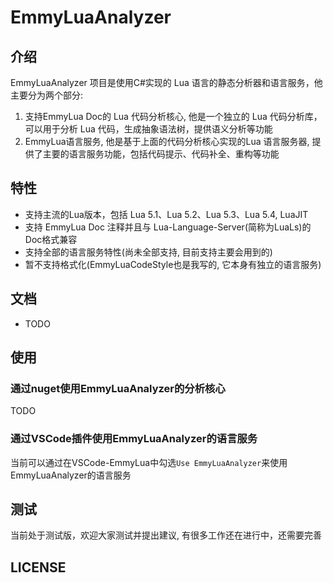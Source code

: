 # EmmyLuaAnalyzer

## 介绍

EmmyLuaAnalyzer 项目是使用C#实现的 Lua 语言的静态分析器和语言服务，他主要分为两个部分:
1. 支持EmmyLua Doc的 Lua 代码分析核心, 他是一个独立的 Lua 代码分析库，可以用于分析 Lua 代码，生成抽象语法树，提供语义分析等功能
2. EmmyLua语言服务, 他是基于上面的代码分析核心实现的Lua 语言服务器, 提供了主要的语言服务功能，包括代码提示、代码补全、重构等功能

## 特性

- 支持主流的Lua版本，包括 Lua 5.1、Lua 5.2、Lua 5.3、Lua 5.4, LuaJIT
- 支持 EmmyLua Doc 注释并且与 Lua-Language-Server(简称为LuaLs)的Doc格式兼容
- 支持全部的语言服务特性(尚未全部支持, 目前支持主要会用到的)
- 暂不支持格式化(EmmyLuaCodeStyle也是我写的, 它本身有独立的语言服务)

## 文档

- TODO

## 使用

### 通过nuget使用EmmyLuaAnalyzer的分析核心
TODO

### 通过VSCode插件使用EmmyLuaAnalyzer的语言服务
当前可以通过在VSCode-EmmyLua中勾选`Use EmmyLuaAnalyzer`来使用EmmyLuaAnalyzer的语言服务

## 测试

当前处于测试版，欢迎大家测试并提出建议, 有很多工作还在进行中，还需要完善

## LICENSE
